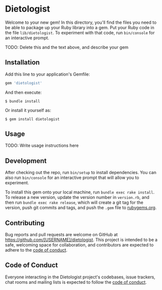 # Dietologist

Welcome to your new gem! In this directory, you'll find the files you need to be able to package up your Ruby library into a gem. Put your Ruby code in the file `lib/dietologist`. To experiment with that code, run `bin/console` for an interactive prompt.

TODO: Delete this and the text above, and describe your gem

## Installation

Add this line to your application's Gemfile:

```ruby
gem 'dietologist'
```

And then execute:

    $ bundle install

Or install it yourself as:

    $ gem install dietologist

## Usage

TODO: Write usage instructions here

## Development

After checking out the repo, run `bin/setup` to install dependencies. You can also run `bin/console` for an interactive prompt that will allow you to experiment.

To install this gem onto your local machine, run `bundle exec rake install`. To release a new version, update the version number in `version.rb`, and then run `bundle exec rake release`, which will create a git tag for the version, push git commits and tags, and push the `.gem` file to [rubygems.org](https://rubygems.org).

## Contributing

Bug reports and pull requests are welcome on GitHub at https://github.com/[USERNAME]/dietologist. This project is intended to be a safe, welcoming space for collaboration, and contributors are expected to adhere to the [code of conduct](https://github.com/[USERNAME]/dietologist/blob/master/CODE_OF_CONDUCT.md).


## Code of Conduct

Everyone interacting in the Dietologist project's codebases, issue trackers, chat rooms and mailing lists is expected to follow the [code of conduct](https://github.com/[USERNAME]/dietologist/blob/master/CODE_OF_CONDUCT.md).
